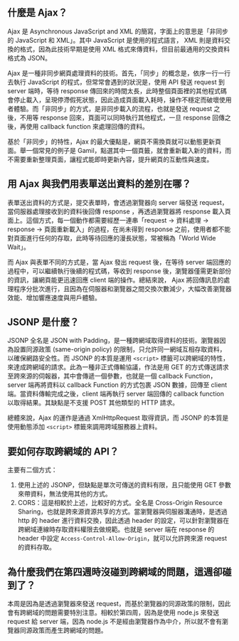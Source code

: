 ## 什麼是 Ajax？
Ajax 是 Asynchronous JavaScript and XML 的簡寫，字面上的意思是「非同步的 JavaScript 和 XML」。其中 JavaScript 是使用的程式語言， XML 則是資料交換的格式，因為此技術早期是使用 XML 格式來傳資料，但目前最通用的交換資料格式為 JSON。

Ajax 是一種非同步網頁處理資料的技術。首先，「同步」的概念是，依序一行一行去執行 JavaScript 的程式，但常常會遇到的狀況是，使用 API 發送 request 到 server 端時，等待 response 傳回來的時間太長，此時整個頁面裡的其他程式碼會停止載入，呈現停滯假死狀態，因此造成頁面載入耗時，操作不穩定而破壞使用者體驗。而「非同步」的方式，是非同步載入的流程，也就是發送 request 之後，不用等 response 回來，頁面可以同時執行其他程式，一旦 response 回傳之後，再使用 callback function 來處理回傳的資料。

基於「非同步」的特性，Ajax 的最大優點是，網頁不需換頁就可以動態更新頁面。舉一個常見的例子是 Gamil，點選其中一個頁籤，就會重新載入新的資料，而不需要重新整理頁面，讓程式能即時更新內容，提升網頁的互動性與速度。

## 用 Ajax 與我們用表單送出資料的差別在哪？
表單送出資料的方式是，提交表單時，會透過瀏覽器向 server 端發送 request，當伺服器處理接收到的資料後回傳 response ，再透過瀏覽器將 response 載入頁面上。這個方式，每一個動作都需要經歷一連串「request → 資料處理 → response → 頁面重新載入」的過程，在尚未得到 response 之前，使用者都不能對頁面進行任何的存取，此時等待回應的漫長狀態，常被稱為「World Wide Wait」。

而 Ajax 與表單不同的方式是，當 Ajax 發出 request 後，在等待 server 端回應的過程中，可以繼續執行後續的程式碼，等收到 response 後，瀏覽器僅需更新部份的資訊，讓網頁能更迅速回應 client 端的操作。總結來說， Ajax 將回傳訊息的處理程序分批次進行，且因為在伺服器和瀏覽器之間交換次數減少，大幅改善瀏覽器效能、增加響應速度與用戶體驗。

## JSONP 是什麼？
JSONP 全名是 JSON with Padding，是一種跨網域取得資料的技術。瀏覽器因為設置同源政策 (same-origin policy) 的限制，只允許同一網域互相存取資料，以確保網路安全性。而 JSONP 的本質是運用 `<script>` 標籤可以跨網域的特性，來達成跨網域的請求。此為一種非正式傳輸協議，作法是用 GET 的方式傳送請求至跨來源的伺報器，其中會傳遞一個參數，也就是一個 callback Function，server 端再將資料以 callback Function 的方式包裹 JSON 數據，回傳至 client 端。當資料傳輸完成之後，client 端再執行 server 端回傳的 callback function 以取得結果。其缺點是不支援 POST 其他類型的 HTTP 請求。

總體來說，Ajax 的運作是通過 XmlHttpRequest 取得資訊，而 JSONP 的本質是使用動態添加 `<script>` 標籤來調用跨域服務器上資料。


## 要如何存取跨網域的 API？
主要有二個方式：  
1. 使用上述的 JSONP，但缺點是單次可傳送的資料有限，且只能使用 GET 參數來帶資料，無法使用其他的方式。  
2. CORS：這是相較於上述，比較好的方式。全名是 Cross-Origin Resource Sharing，也就是跨來源資源共享的方式。當瀏覽器與伺服器溝通時，是透過 http 的 header 進行資料交換，因此透過 header 的設定，可以針對瀏覽器在跨網域連線時存取資料權限去做規範。也就是 server 端在 response 的 header 中設定 `Access-Control-Allow-Origin`，就可以允許跨來源 request 的資料存取。


## 為什麼我們在第四週時沒碰到跨網域的問題，這週卻碰到了？
本周是因為是透過瀏覽器來發送 request，而基於瀏覽器的同源政策的限制，因此會有跨網域的問題需要特別注意。相較於第四周，因為是使用 node.js 來發送 request 給 server 端，因為 node.js 不是經由瀏覽器作為中介，所以就不會有瀏覽器同源政策而產生跨網域的問題。
